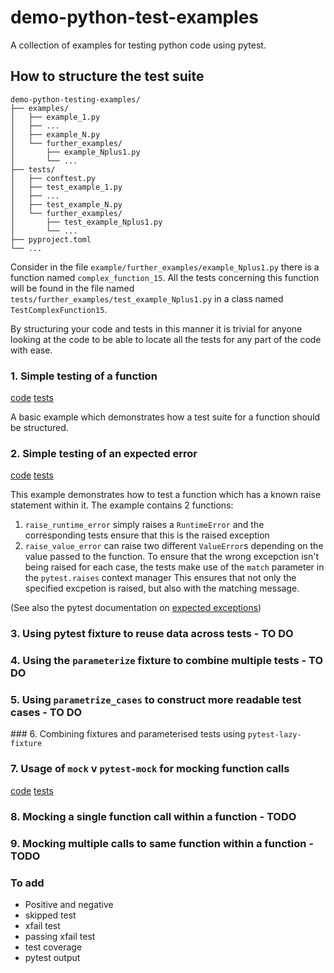 # demo-python-test-examples
A collection of examples for testing python code using pytest.

## How to structure the test suite

```
demo-python-testing-examples/
├── examples/
│   ├── example_1.py
│   ├── ...
│   ├── example_N.py
│   └── further_examples/
│       ├── example_Nplus1.py
│       └── ...
├── tests/
│   ├── conftest.py
│   ├── test_example_1.py
│   ├── ...
│   ├── test_example_N.py
│   └── further_examples/
│       ├── test_example_Nplus1.py
│       └── ...
├── pyproject.toml
└── ...
```

Consider in the file  `example/further_examples/example_Nplus1.py` there is a function named `complex_function_15`. All the tests concerning this function will be found in the file named `tests/further_examples/test_example_Nplus1.py` in a class named `TestComplexFunction15`.

By structuring your code and tests in this manner it is trivial for anyone looking at the code to be able to locate all the tests for any part of the code with ease.

### 1. Simple testing of a function
[code](https://github.com/pricemg/demo-python-testing-examples/blob/main/examples/example_1.py)
[tests](https://github.com/pricemg/demo-python-testing-examples/blob/main/tests/test_example_1.py)

A basic example which demonstrates how a test suite for a function should be structured.

### 2. Simple testing of an expected error
[code](https://github.com/pricemg/demo-python-testing-examples/blob/main/examples/example_2.py)
[tests](https://github.com/pricemg/demo-python-testing-examples/blob/main/tests/test_example_2.py)

This example demonstrates how to test a function which has a known raise statement within it.
The example contains 2 functions:
1. `raise_runtime_error` simply raises a `RuntimeError` and the corresponding tests ensure that this is the raised exception
2. `raise_value_error` can raise two different `ValueError`s depending on the value passed to the function. 
   To ensure that the wrong excepction isn't being raised for each case, the tests make use of the `match` parameter in the `pytest.raises` context manager
   This ensures that not only the specified excpetion is raised, but also with the matching message.

(See also the pytest documentation on [expected exceptions](https://docs.pytest.org/en/7.2.x/how-to/assert.html#assertions-about-expected-exceptions))


### 3. Using pytest fixture to reuse data across tests - TO DO

### 4. Using the `parameterize` fixture to combine multiple tests - TO DO

### 5. Using `parametrize_cases` to construct more readable test cases - TO DO

### 6. Combining fixtures and parameterised tests using `pytest-lazy-fixture`

### 7. Usage of `mock` v `pytest-mock` for mocking function calls
[code](https://github.com/pricemg/demo-python-testing-examples/blob/main/examples/example_7.py)
[tests](https://github.com/pricemg/demo-python-testing-examples/blob/main/tests/test_example_7.py)

### 8. Mocking a single function call within a function - TODO

### 9. Mocking multiple calls to same function within a function - TODO

### To add
* Positive and negative 
* skipped test
* xfail test
* passing xfail test
* test coverage
* pytest output